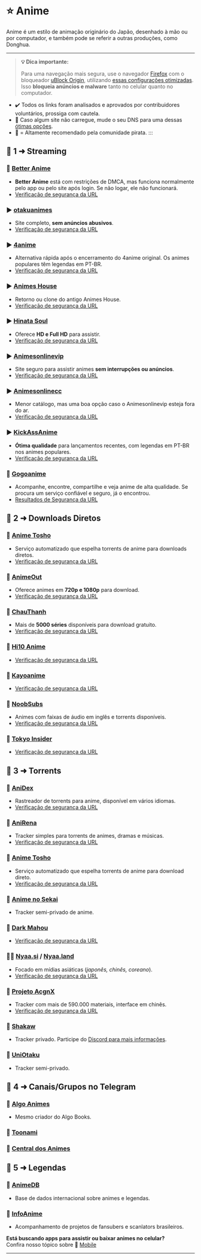 # ⭐ Anime

Anime é um estilo de animação originário do Japão, desenhado à mão ou por computador, e também pode se referir a outras produções, como Donghua.

---

> **💡 Dica importante:**
>
> Para uma navegação mais segura, use o navegador [Firefox](https://mozilla.org/firefox/new/) com o bloqueador [uBlock Origin](https://addons.mozilla.org/firefox/addon/ublock-origin/), utilizando [essas configurações otimizadas](https://take-me-to.space/UShoGZ7.png). Isso **bloqueia anúncios e malware** tanto no celular quanto no computador.

- ✔️ Todos os links foram analisados e aprovados por contribuidores voluntários, prossiga com cautela.
- 🚨 Caso algum site não carregue, mude o seu DNS para uma dessas [ótimas opções](https://www.privacyguides.org/en/dns/).
- 🌟 = Altamente recomendado pela comunidade pirata.
  :::

## 📑 1 ➜ Streaming

### 🌟 [Better Anime](https://betteranime.net/)
- **Better Anime** está com restrições de DMCA, mas funciona normalmente pelo app ou pelo site após login. Se não logar, ele não funcionará.
- [Verificação de segurança da URL](https://www.urlvoid.com/scan/betteranime.net/)

### ▶️ [otakuanimes](https://otakuanimesscc.com/)
- Site completo, **sem anúncios abusivos**.
- [Verificação de segurança da URL](https://www.urlvoid.com/scan/otakuanimesscc.com/)

### ▶️ [4anime](https://4anime.gg/)
- Alternativa rápida após o encerramento do 4anime original. Os animes populares têm legendas em PT-BR.
- [Verificação de segurança da URL](https://www.urlvoid.com/scan/4anime.gg/)

### ▶️ [Animes House](https://animeshouse.app/)
- Retorno ou clone do antigo Animes House.
- [Verificação de segurança da URL](https://www.urlvoid.com/scan/animeshouse.app/)

### ▶️ [Hinata Soul](https://www.hinatasoul.com/)
- Oferece **HD e Full HD** para assistir.
- [Verificação de segurança da URL](https://www.urlvoid.com/scan/hinatasoul.com/)

### ▶️ [Animesonlinevip](https://animesonlinevip.su/)
- Site seguro para assistir animes **sem interrupções ou anúncios**.
- [Verificação de segurança da URL](https://www.urlvoid.com/scan/animesonlinevip.su/)

### ▶️ [Animesonlinecc](https://animesonlinecc.org/)
- Menor catálogo, mas uma boa opção caso o Animesonlinevip esteja fora do ar.
- [Verificação de segurança da URL](https://www.urlvoid.com/scan/animesonlinecc.org/)

### ▶️ [KickAssAnime](https://kickassanime.am/)
- **Ótima qualidade** para lançamentos recentes, com legendas em PT-BR nos animes populares.
- [Verificação de segurança da URL](https://www.urlvoid.com/scan/kickassanime.am/)

### 🌟 [Gogoanime](https://gogotaku.info/)

- Acompanhe, encontre, compartilhe e veja anime de alta qualidade. Se procura um serviço confiável e seguro, já o encontrou.
- [Resultados de Segurança da URL](https://www.urlvoid.com/scan/gogotaku.info/)


## 📑 2 ➜ Downloads Diretos

### 🔗 [Anime Tosho](https://animetosho.org/)
- Serviço automatizado que espelha torrents de anime para downloads diretos.
- [Verificação de segurança da URL](https://www.urlvoid.com/scan/animetosho.org/)

### 🔗 [AnimeOut](https://www.animeout.xyz/)
- Oferece animes em **720p e 1080p** para download.
- [Verificação de segurança da URL](https://www.urlvoid.com/scan/animeout.xyz/)

### 🔗 [ChauThanh](https://chauthanh.info/)
- Mais de **5000 séries** disponíveis para download gratuito.
- [Verificação de segurança da URL](https://www.urlvoid.com/scan/chauthanh.info/)

### 🔗 [Hi10 Anime](https://hi10anime.com/)
- [Verificação de segurança da URL](https://www.urlvoid.com/scan/hi10anime.com/)

### 🔗 [Kayoanime](https://kayoanime.com/)
- [Verificação de segurança da URL](https://www.urlvoid.com/scan/kayoanime.com/)

### 🔗 [NoobSubs](https://www.noobsubs.com/)
- Animes com faixas de áudio em inglês e torrents disponíveis.
- [Verificação de segurança da URL](https://www.urlvoid.com/scan/noobsubs.com/)

### 🔗 [Tokyo Insider](https://www.tokyoinsider.com/)
- [Verificação de segurança da URL](https://www.urlvoid.com/scan/tokyoinsider.com/)

## 📑 3 ➜ Torrents

### 🧲 [AniDex](https://anidex.info/)
- Rastreador de torrents para anime, disponível em vários idiomas.
- [Verificação de segurança da URL](https://www.urlvoid.com/scan/anidex.info/)

### 🧲 [AniRena](https://www.anirena.com/)
- Tracker simples para torrents de animes, dramas e músicas.
- [Verificação de segurança da URL](https://www.urlvoid.com/scan/anirena.com/)

### 🧲 [Anime Tosho](https://animetosho.org/)
- Serviço automatizado que espelha torrents de anime para download direto.
- [Verificação de segurança da URL](https://www.urlvoid.com/scan/animetosho.org/)

### 🧲 [Anime no Sekai](https://www.ansktracker.net/)
- Tracker semi-privado de anime.

### 🧲 [Dark Mahou](https://darkmahou.org/)
- [Verificação de segurança da URL](https://www.urlvoid.com/scan/darkmahou.org/)

### 🌟🧲 [Nyaa.si](https://nyaa.si/) / [Nyaa.land](https://nyaa.land/)
- Focado em mídias asiáticas (_japonês, chinês, coreano_).
- [Verificação de segurança da URL](https://www.urlvoid.com/scan/nyaa.si/)

### 🧲 [Projeto AcgnX](https://share.acgnx.se/) 
- Tracker com mais de 590.000 materiais, interface em chinês.
- [Verificação de segurança da URL](https://www.urlvoid.com/scan/share.acgnx.se/)

### 🧲 [Shakaw](https://tracker.shakaw.com.br/)
- Tracker privado. Participe do [Discord para mais informações](https://discord.gg/dZVbVChdun).

### 🧲 [UniOtaku](https://tracker.uniotaku.com/)
- Tracker semi-privado.

## 📑 4 ➜ Canais/Grupos no Telegram

### 🌟 [Algo Animes](https://t.me/algoanimes)
- Mesmo criador do Algo Books.

### 🔗 [Toonami](https://t.me/toonamibr)

### 🔗 [Central dos Animes](https://t.me/Centraldeanimes_Baltigo)

## 📰 5 ➜ Legendas

### 🔗 [AnimeDB](https://anidb.net/)
- Base de dados internacional sobre animes e legendas.

### 🔗 [InfoAnime](https://www.infoanime.com.br/)
- Acompanhamento de projetos de fansubers e scanlators brasileiros.

**Está buscando apps para assistir ou baixar animes no celular?**  
Confira nosso tópico sobre 📱 [Mobile](mobile#📑-➜-anime-e-manga)

---
